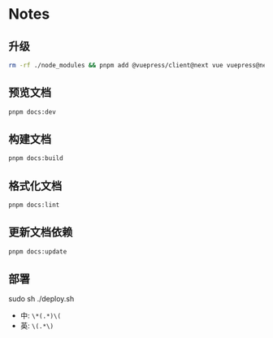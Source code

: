 # Notes

## 升级

```sh
rm -rf ./node_modules && pnpm add @vuepress/client@next vue vuepress@next vuepress-theme-hope@next && pnpm i && pnpm up
```

## 预览文档

```sh
pnpm docs:dev
```

## 构建文档

```sh
pnpm docs:build
```

## 格式化文档

```sh
pnpm docs:lint
```

## 更新文档依赖

```sh
pnpm docs:update
```

## 部署

sudo sh ./deploy.sh

- 中: `\*(.*)\(`
- 英: `\(.*\)`
